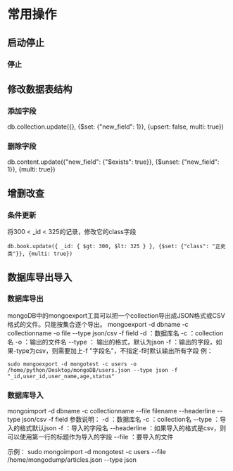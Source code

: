
# 常用操作

## 启动停止

### 停止


## 修改数据表结构

### 添加字段
db.collection.update({}, {$set: {"new_field": 1}}, {upsert: false, multi: true})

### 删除字段
db.content.update({"new_field": {"$exists": true}}, {$unset: {"new_field": 1}}, {multi: true})

## 增删改查

### 条件更新
将300 < _id < 325的记录，修改它的class字段
```
db.book.update({ _id: { $gt: 300, $lt: 325 } }, {$set: {"class": "正史类"}}, {multi: true})
```


## 数据库导出导入

### 数据库导出
mongoDB中的mongoexport工具可以把一个collection导出成JSON格式或CSV格式的文件。只能按集合逐个导出。
mongoexport -d dbname -c collectionname -o file --type json/csv -f field
    -d ：数据库名
    -c ：collection名
    -o ：输出的文件名
    --type ： 输出的格式，默认为json
    -f ：输出的字段，如果-type为csv，则需要加上-f "字段名"，不指定-f时默认输出所有字段
例：
```
sudo mongoexport -d mongotest -c users -o /home/python/Desktop/mongoDB/users.json --type json -f  "_id,user_id,user_name,age,status"
```

### 数据库导入
mongoimport -d dbname -c collectionname --file filename --headerline --type json/csv -f field
参数说明：
    -d ：数据库名
    -c ：collection名
    --type ：导入的格式默认json
    -f ：导入的字段名
    --headerline ：如果导入的格式是csv，则可以使用第一行的标题作为导入的字段
    --file ：要导入的文件
 
示例：
    sudo mongoimport -d mongotest -c users --file /home/mongodump/articles.json --type json
